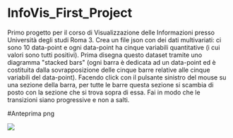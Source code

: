 # InfoVis_First_Project
Primo progetto per il corso di Visualizzazione delle Informazioni presso Università degli studi Roma 3.
Crea un file json con dei dati multivariati: ci sono 10 data-point e ogni data-point ha cinque variabili quantitative (i cui valori sono tutti positivi). Prima disegna questo dataset tramite uno diagramma "stacked bars" (ogni barra è dedicata ad un data-point ed è costituita dalla sovrapposizione delle cinque barre relative alle cinque variabili del data-point). Facendo click con il pulsante sinistro del mouse su una sezione della barra, per tutte le barre questa sezione si scambia di posto con la sezione che si trova sopra di essa. Fai in modo che le transizioni siano progressive e non a salti. 

#Anteprima png


<img src="/home/luca/Scrivania/StackedBar.png">

